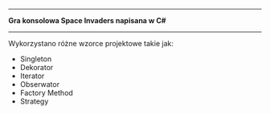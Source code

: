___
**Gra konsolowa Space Invaders napisana w C#**
___

Wykorzystano różne wzorce projektowe takie jak:
 - Singleton
 - Dekorator
 - Iterator
 - Obserwator
 - Factory Method
 - Strategy
